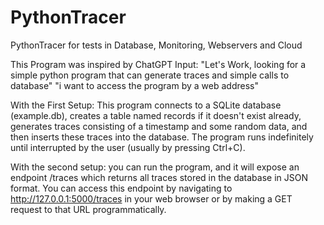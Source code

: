 # PythonTracer
PythonTracer for tests in Database, Monitoring, Webservers and Cloud


This Program was inspired by ChatGPT Input:
"Let's Work, looking for a simple python program that can generate traces and simple calls to database"
"i want to access the program by a web address"


With the First Setup:
This program connects to a SQLite database (example.db), creates a table named records if it doesn't exist already, generates traces consisting of a timestamp and some random data, and then inserts these traces into the database. The program runs indefinitely until interrupted by the user (usually by pressing Ctrl+C).


With the second setup:
you can run the program, and it will expose an endpoint /traces which returns all traces stored in the database in JSON format. You can access this endpoint by navigating to http://127.0.0.1:5000/traces in your web browser or by making a GET request to that URL programmatically.
